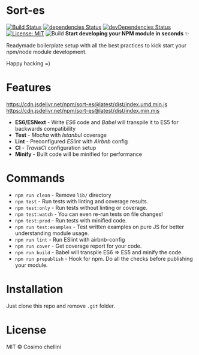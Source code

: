 # Sort-es

[![Build Status](https://travis-ci.org/flexdinesh/npm-module-boilerplate.svg?branch=master)](https://travis-ci.org/flexdinesh/npm-module-boilerplate) [![dependencies Status](https://david-dm.org/flexdinesh/npm-module-boilerplate/status.svg)](https://david-dm.org/flexdinesh/npm-module-boilerplate) [![devDependencies Status](https://david-dm.org/flexdinesh/npm-module-boilerplate/dev-status.svg)](https://david-dm.org/cosimochellini/sort-es?type=dev) [![License: MIT](https://img.shields.io/badge/License-MIT-blue.svg)](https://opensource.org/licenses/MIT)
![Build](https://github.com/cosimochellini/sort-es/workflows/Npm%20deploy/badge.svg)
**Start developing your NPM module in seconds** ✨

Readymade boilerplate setup with all the best practices to kick start your npm/node module development.

Happy hacking =)

# Features

https://cdn.jsdelivr.net/npm/sort-es@latest/dist/index.umd.min.js
https://cdn.jsdelivr.net/npm/sort-es@latest/dist/index.min.mjs

- **ES6/ESNext** - Write _ES6_ code and _Babel_ will transpile it to ES5 for backwards compatibility
- **Test** - _Mocha_ with _Istanbul_ coverage
- **Lint** - Preconfigured _ESlint_ with _Airbnb_ config
- **CI** - _TravisCI_ configuration setup
- **Minify** - Built code will be minified for performance

# Commands

- `npm run clean` - Remove `lib/` directory
- `npm test` - Run tests with linting and coverage results.
- `npm test:only` - Run tests without linting or coverage.
- `npm test:watch` - You can even re-run tests on file changes!
- `npm test:prod` - Run tests with minified code.
- `npm run test:examples` - Test written examples on pure JS for better understanding module usage.
- `npm run lint` - Run ESlint with airbnb-config
- `npm run cover` - Get coverage report for your code.
- `npm run build` - Babel will transpile ES6 => ES5 and minify the code.
- `npm run prepublish` - Hook for npm. Do all the checks before publishing your module.

# Installation

Just clone this repo and remove `.git` folder.

# License

MIT © Cosimo chellini

